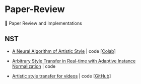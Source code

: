 # Paper-Review
:pencil: Paper Review and Implementations

## NST

+ [A Neural Algorithm of Artistic Style](https://arxiv.org/abs/1508.06576) | code [[Colab]](https://github.com/choiseoyoon0330/Paper-Review/blob/main/NST/A_Neural_Algorithm_of_Artistic_Style.ipynb)

+ [Arbitrary Style Transfer in Real-time with Adaptive Instance Normalization](https://arxiv.org/abs/1703.06868) | code

+ [Artistic style transfer for videos](https://arxiv.org/abs/1604.08610) | code [[GitHub]](https://github.com/choiseoyoon0330/NST_Video)


